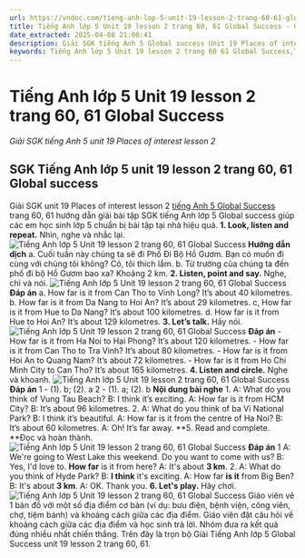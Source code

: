 ```yaml
---
url: https://vndoc.com/tieng-anh-lop-5-unit-19-lesson-2-trang-60-61-global-success-337753
title: Tiếng Anh lớp 5 Unit 19 lesson 2 trang 60, 61 Global Success - Giải SGK tiếng Anh 5 unit 19 Places of interest lesson 2 - VnDoc.com
date_extracted: 2025-04-08 21:00:41
description: Giải SGK tiếng Anh 5 Global success Unit 19 Places of interest lesson 2 giúp các em chuẩn bị bài tập tiếng Anh trọng tâm hiệu quả.
keywords: Tiếng Anh lớp 5 Unit 19 lesson 2 trang 60 61 Global Success,Tiếng Anh 5 Unit 19 lesson 2 trang 60 61 Global Success,Giải SGK tiếng Anh 5 unit 19 Places of interest lesson 2,Tiếng Anh lớp 5 Global Success Unit 19 lesson 2,Tiếng Anh 5 Global Success Unit 19 lesson 2,tiếng anh lớp 5 unit 19 lesson 2 global success,tiếng anh 5 unit 19 lesson 2 global success
---
```


# Tiếng Anh lớp 5 Unit 19 lesson 2 trang 60, 61 Global Success
 _Giải SGK tiếng Anh 5 unit 19 Places of interest lesson 2_
## SGK Tiếng Anh lớp 5 unit 19 lesson 2 trang 60, 61 Global success
Giải SGK unit 19 Places of interest lesson 2 [tiếng Anh 5 Global Success](<https://vndoc.com/tieng-anh-lop-5-global-success>) trang 60, 61 hướng dẫn giải bài tập SGK tiếng Anh lớp 5 Global success giúp các em học sinh lớp 5 chuẩn bị bài tập tại nhà hiệu quả.
**1\. Look, listen and repeat.** Nhìn, nghe và nhắc lại.
![Tiếng Anh lớp 5 Unit 19 lesson 2 trang 60, 61 Global Success](https://i.vdoc.vn/data/image/2025/03/05/tieng-anh-lop-5-unit-19-lesson-2-trang-60-61-global-success-1.png)
**Hướng dẫn dịch**
a. Cuối tuần này chúng ta sẽ đi Phố Đi Bộ Hồ Gươm. Bạn có muốn đi cùng với chúng tôi không?
Có, tôi thích lắm.
b. Từ trường của chúng ta đến phố đi bộ Hồ Gươm bao xa?
Khoảng 2 km.
**2\. Listen, point and say.** Nghe, chỉ và nói.
![Tiếng Anh lớp 5 Unit 19 lesson 2 trang 60, 61 Global Success](https://i.vdoc.vn/data/image/2025/03/05/tieng-anh-lop-5-unit-19-lesson-2-trang-60-61-global-success-2.png)
**Đáp án**
a. How far is it from Can Tho to Vinh Long?
It’s about 40 kilometres.
b. How far is it from Da Nang to Hoi An?
It’s about 29 kilometres.
c, How far is it from Hue to Da Nang?
It’s about 100 kilometres.
d. How far is it from Hue to Hoi An?
It’s about 129 kilometres.
**3\. Let’s talk.** Hãy nói.
![Tiếng Anh lớp 5 Unit 19 lesson 2 trang 60, 61 Global Success](https://i.vdoc.vn/data/image/2025/03/05/tieng-anh-lop-5-unit-19-lesson-2-trang-60-61-global-success-3.png)
**Đáp án**
\- How far is it from Ha Noi to Hai Phong?
It’s about 120 kilometres.
\- How far is it from Can Tho to Tra Vinh?
It’s about 80 kilometres.
\- How far is it from Hoi An to Quang Nam?
It’s about 72 kilometres.
\- How far is it from Ho Chi Minh City to Can Tho?
It’s about 165 kilometres.
**4\. Listen and circle.** Nghe và khoanh.
![Tiếng Anh lớp 5 Unit 19 lesson 2 trang 60, 61 Global Success](https://i.vdoc.vn/data/image/2025/03/05/tieng-anh-lop-5-unit-19-lesson-2-trang-60-61-global-success-4.png)
**Đáp án**
1 - \(1\). b; \(2\). a
2 - \(1\). a; \(2\). b
**Nội dung bài nghe**
1.
A: What do you think of Vung Tau Beach?
B: I think it’s exciting.
A: How far is it from HCM City?
B: It’s about 96 kilometres.
2.
A: What do you think of ba Vi National Park?
B: I think it’s beautiful.
A: How far is it from the centre of Ha Noi?
B: It’s about 60 kilometres.
A: Oh\! It’s far away.
**5\. Read and complete. **Đọc và hoàn thành.
![Tiếng Anh lớp 5 Unit 19 lesson 2 trang 60, 61 Global Success](https://i.vdoc.vn/data/image/2025/03/05/tieng-anh-lop-5-unit-19-lesson-2-trang-60-61-global-success-5.png)
**Đáp án**
1 A: We're going to West Lake this weekend. Do you want to come with us?
B: Yes, I'd love to. **How far** is it from here?
A: It's about **3 km**.
2\. A: What do you think of Hyde Park?
B: **I think** it's exciting.
A: How far **is it** from Big Ben?
B: It's about **3 km**.
A: OK. Thank you.
**6\. Let's play.** Hãy chơi.
![Tiếng Anh lớp 5 Unit 19 lesson 2 trang 60, 61 Global Success](https://i.vdoc.vn/data/image/2025/03/05/tieng-anh-lop-5-unit-19-lesson-2-trang-60-61-global-success-6.png)
Giáo viên vẽ 1 bản đồ với một số địa điểm cơ bản \(ví dụ: bưu điện, bệnh viện, công viên, chợ, tiệm bánh\) và khoảng cách giữa các địa điểm.
Giáo viên đặt câu hỏi về khoảng cách giữa các địa điểm và học sinh trả lời. Nhóm đưa ra kết quả đúng nhiều nhất chiến thắng.
Trên đây là trọn bộ Giải Tiếng Anh lớp 5 Global Success unit 19 lesson 2 trang 60, 61.
